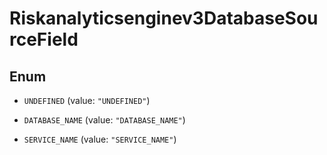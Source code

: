 

# Riskanalyticsenginev3DatabaseSourceField

## Enum


* `UNDEFINED` (value: `"UNDEFINED"`)

* `DATABASE_NAME` (value: `"DATABASE_NAME"`)

* `SERVICE_NAME` (value: `"SERVICE_NAME"`)



